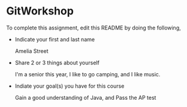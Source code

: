 # GitWorkshop

To complete this assignment, edit this README by doing the following, 

- Indicate your first and last name
  
  Amelia Street

- Share 2 or 3 things about yourself

  I'm a senior this year, I like to go camping, and I like music.

- Indiate your goal(s) you have for this course

  Gain a good understanding of Java, and Pass the AP test